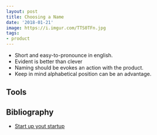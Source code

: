 ```yaml
---
layout: post
title: Choosing a Name
date: '2018-01-21'
image: https://i.imgur.com/TTS0TFn.jpg
tags:
- product
---
```


- Short and easy-to-pronounce in english.
- Evident is better than clever
- Naming should be evokes an action with the product.
- Keep in mind alphabetical position can be an advantage.

## Tools



## Bibliography

- [Start up yout startup](https://zachholman.com/posts/start-up-your-startup)